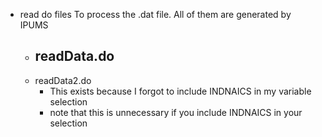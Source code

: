 - read do files
  To process the .dat file. All of them are generated by IPUMS
  - readData.do
    -
  - readData2.do
    - This exists because I forgot to include INDNAICS in my variable selection
    - note that this is unnecessary if you include INDNAICS in your selection
